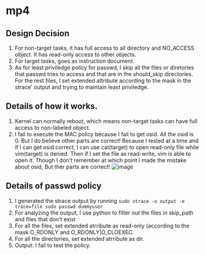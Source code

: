 # mp4

## Design Decision
1. For non-target tasks, it has full access to all directory and NO_ACCESS object. It has read-only access to other objects.
2. For target tasks, goes as instruction document.
3. As for least priviledge policy for passwd, I skip all the files or diretories that passwd tries to access and that are in the should_skip directories. For the rest files, I set extended attribute according to the mask in the strace' output and trying to maintain least priviledge.

## Details of how it works.
1. Kernel can normally reboot, which means non-target tasks can have full access to non-labeled object.
2. I fail to execute the MAC policy because I fail to get osid. All the osid is 0. But I do believe other parts are correct! Because I tested at a time and if I can get osid correct, I can use cat(target) to open read-only file while vim(target) is denied. Then if I set the file as read-write, vim is able to open it. Though I don't remember at which point I made the mistake about osid, But ther parts are correct!
![image](https://github.com/ittlepearl/mp4/blob/master/images/testoutput.png)


## Details of passwd policy
1. I generated the strace output by running `sudo strace -o output -e trace=file sudo passwd dummyuser`
2. For analyzing the output, I use python to filter out the files in skip_path and files that don't exist
3. For all the files, set extended atrribute as read-only (according to the mask O_RDONLY and O_RDONLY|O_CLOEXEC.
4. For all the directories, set extended atrribute as dir.
5. Output: I fail to test the policy. 
